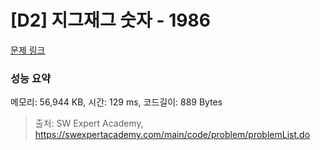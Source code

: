 # [D2] 지그재그 숫자 - 1986 

[문제 링크](https://swexpertacademy.com/main/code/problem/problemDetail.do?contestProbId=AV5PxmBqAe8DFAUq) 

### 성능 요약

메모리: 56,944 KB, 시간: 129 ms, 코드길이: 889 Bytes



> 출처: SW Expert Academy, https://swexpertacademy.com/main/code/problem/problemList.do